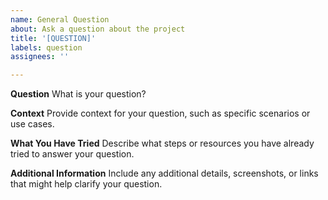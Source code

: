 ```yaml
---
name: General Question
about: Ask a question about the project
title: '[QUESTION]'
labels: question
assignees: ''

---
```


**Question**
What is your question?

**Context**
Provide context for your question, such as specific scenarios or use cases.

**What You Have Tried**
Describe what steps or resources you have already tried to answer your question.

**Additional Information**
Include any additional details, screenshots, or links that might help clarify your question.
